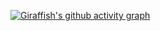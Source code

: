 [![Giraffish's github activity graph](https://github-readme-activity-graph.vercel.app/graph?username=giraffishh&theme=tokyo-night)](https://github.com/ashutosh00710/github-readme-activity-graph)

